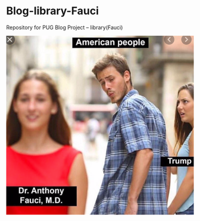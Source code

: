 # Blog-library-Fauci
Repository for PUG Blog Project – library(Fauci)

![](https://raw.githubusercontent.com/stat231-f20/Blog-library-Fauci/main/images/library-fauci3.png)
